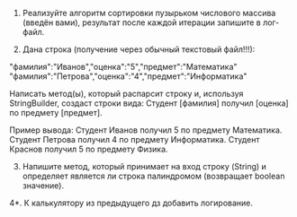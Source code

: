 1. Реализуйте алгоритм сортировки пузырьком числового массива (введён вами), результат после каждой итерации запишите в лог-файл.

2. Дана строка (получение через обычный текстовый файл!!!):

"фамилия":"Иванов","оценка":"5","предмет":"Математика"
"фамилия":"Петрова","оценка":"4","предмет":"Информатика"

Написать метод(ы), который распарсит строку и, используя StringBuilder, создаст строки вида:
Студент [фамилия] получил [оценка] по предмету [предмет].

Пример вывода:
Студент Иванов получил 5 по предмету Математика.
Студент Петрова получил 4 по предмету Информатика.
Студент Краснов получил 5 по предмету Физика.

3. Напишите метод, который принимает на вход строку (String) и определяет является ли строка палиндромом (возвращает boolean значение).

4*. К калькулятору из предыдущего дз добавить логирование.